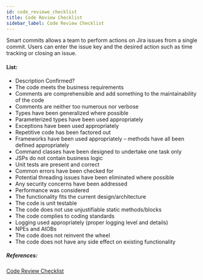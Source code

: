 ```yaml
---
id: code_reviewe_checklist
title: Code Review Checklist
sidebar_label: Code Review Checklist
---
```


Smart commits allows a team to perform actions on Jira issues from a single commit.  Users can enter the issue key and the desired action such as time tracking or closing an issue.

#### List:

* Description Confirmed?
* The code meets the business requirements
* Comments are comprehensible and add something to the maintainability of the code
* Comments are neither too numerous nor verbose
* Types have been generalized where possible
* Parameterized types have been used appropriately
* Exceptions have been used appropriately
* Repetitive code has been factored out
* Frameworks have been used appropriately – methods have all been defined appropriately
* Command classes have been designed to undertake one task only
* JSPs do not contain business logic
* Unit tests are present and correct
* Common errors have been checked for
* Potential threading issues have been eliminated where possible
* Any security concerns have been addressed
* Performance was considered
* The functionality fits the current design/architecture
* The code is unit testable
* The code does not use unjustifiable static methods/blocks
* The code complies to coding standards
* Logging used appropriately (proper logging level and details)
* NPEs and AIOBs
* The code does not reinvent the wheel
* The code does not have any side effect on existing functionality


##### References: 

<a href="https://lftechnology.atlassian.net/wiki/spaces/PPM/pages/25854080/Code+Review+Checklist+for+Reviewers" target="_blank"> Code Review Checklist</a>